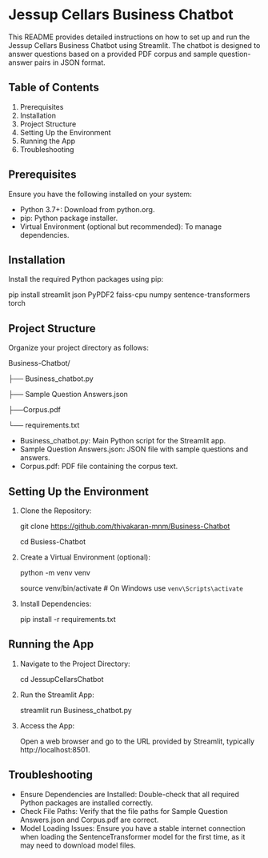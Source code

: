 # Jessup Cellars Business Chatbot 
This README provides detailed instructions on how to set up and run the Jessup Cellars Business Chatbot using Streamlit. The chatbot is designed to answer questions based on a provided PDF corpus and sample question-answer pairs in JSON format.

## Table of Contents
1. Prerequisites
2. Installation
3. Project Structure
4. Setting Up the Environment
5. Running the App
6. Troubleshooting

## Prerequisites
Ensure you have the following installed on your system:

- Python 3.7+: Download from python.org.
- pip: Python package installer.
- Virtual Environment (optional but recommended): To manage dependencies.

## Installation
Install the required Python packages using pip:

pip install streamlit json PyPDF2 faiss-cpu numpy sentence-transformers torch

## Project Structure
Organize your project directory as follows:

Business-Chatbot/

├── Business_chatbot.py

├── Sample Question Answers.json

├──Corpus.pdf

└── requirements.txt

- Business_chatbot.py: Main Python script for the Streamlit app.
- Sample Question Answers.json: JSON file with sample questions and answers.
- Corpus.pdf: PDF file containing the corpus text.

## Setting Up the Environment
1. Clone the Repository:

   git clone <https://github.com/thivakaran-mnm/Business-Chatbot>

   cd Busiess-Chatbot

2. Create a Virtual Environment (optional):

   python -m venv venv

   source venv/bin/activate  # On Windows use `venv\Scripts\activate`

4. Install Dependencies:

   pip install -r requirements.txt

## Running the App
1. Navigate to the Project Directory:

   cd JessupCellarsChatbot

2. Run the Streamlit App:

   streamlit run Business_chatbot.py

3. Access the App:

   Open a web browser and go to the URL provided by Streamlit, typically http://localhost:8501.

## Troubleshooting
- Ensure Dependencies are Installed: Double-check that all required Python packages are installed correctly.
- Check File Paths: Verify that the file paths for Sample Question Answers.json and Corpus.pdf are correct.
- Model Loading Issues: Ensure you have a stable internet connection when loading the SentenceTransformer model for the first time, as it may need to download model files.







